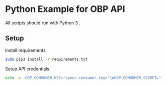Python Example for OBP API
==========================

All scripts should run with Python 3 .

## Setup

Install requirements
```bash
sudo pip3 install -r requirements.txt
```

Setup API credentials
```bash
echo -e 'OBP_CONSUMER_KEY="<your_consumer_key>"\nOBP_CONSUMER_SECRET="<your_consumer_secret>"' >> ObpApi/api_credentials.py
```